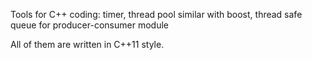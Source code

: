 Tools for C++ coding:
timer, 
thread pool similar with boost,
thread safe queue for producer-consumer module

All of them are written in C++11 style.